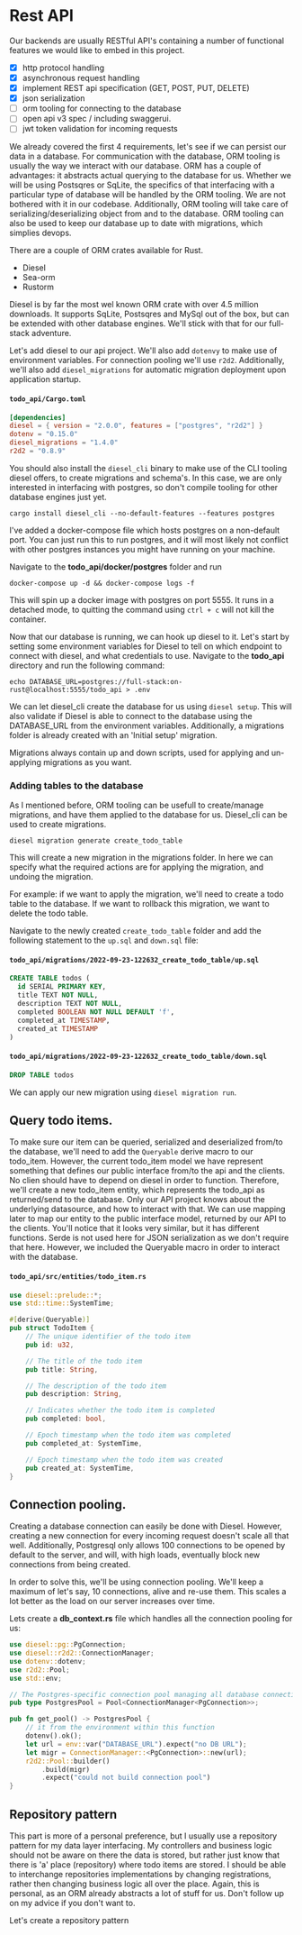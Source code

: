 # Rest API

Our backends are usually RESTful API's containing a number of functional features we would like to embed in this project.

* [x] http protocol handling
* [x] asynchronous request handling
* [x] implement REST api specification (GET, POST, PUT, DELETE)
* [x] json serialization
* [ ] orm tooling for connecting to the database
* [ ] open api v3 spec / including swaggerui.
* [ ] jwt token validation for incoming requests

We already covered the first 4 requirements, let's see if we can persist our data in a database.
For communication with the database, ORM tooling is usually the way we interact with our database.
ORM has a couple of advantages: it abstracts actual querying to the database for us. Whether we will be using Postsqres or SqLite, the specifics of that interfacing with a particular type of database will be handled by the ORM tooling. We are not bothered with it in our codebase. 
Additionally, ORM tooling will take care of serializing/deserializing object from and to the database. ORM tooling can also be used to keep our database up to date with migrations, which simplies devops. 

There are a couple of ORM crates available for Rust.
* Diesel
* Sea-orm
* Rustorm

Diesel is by far the most wel known ORM crate with over 4.5 million downloads. It supports SqLite, Postsqres and MySql out of the box, but can be extended with other database engines. We'll stick with that for our full-stack adventure.

Let's add diesel to our api project. We'll also add `dotenvy` to make use of environment variables. For connection pooling we'll use `r2d2`. Additionally, we'll also add `diesel_migrations` for automatic migration deployment upon application startup.

#### **`todo_api/Cargo.toml`**
```toml
[dependencies]
diesel = { version = "2.0.0", features = ["postgres", "r2d2"] }
dotenv = "0.15.0"
diesel_migrations = "1.4.0"
r2d2 = "0.8.9"
```

You should also install the `diesel_cli` binary to make use of the CLI tooling diesel offers, to create migrations and schema's.
In this case, we are only interested in interfacing with postgres, so don't compile tooling for other database engines just yet.


```shell
cargo install diesel_cli --no-default-features --features postgres
```

I've added a docker-compose file which hosts postgres on a non-default port. You can just run this to run postgres, and it will most likely not conflict with other postgres instances you might have running on your machine.

Navigate to the **todo_api/docker/postgres** folder and run 

```shell
docker-compose up -d && docker-compose logs -f
```
This will spin up a docker image with postgres on port 5555. It runs in a detached mode, to quitting the command using `ctrl + c` will not kill the container.

Now that our database is running, we can hook up diesel to it.
Let's start by setting some environment variables for Diesel to tell on which endpoint to connect with diesel, and what credentials to use.
Navigate to the **todo_api** directory and run the following command:

```shell
echo DATABASE_URL=postgres://full-stack:on-rust@localhost:5555/todo_api > .env
```

We can let diesel_cli create the database for us using `diesel setup`. This will also validate if Diesel is able to connect to the database using the DATABASE_URL from the environment variables.
Additionally, a migrations folder is already created with an 'Initial setup' migration.

Migrations always contain up and down scripts, used for applying and un-applying migrations as you want.

### Adding tables to the database
As I mentioned before, ORM tooling can be usefull to create/manage migrations, and have them applied to the database for us.
Diesel_cli can be used to create migrations.
```shell
diesel migration generate create_todo_table
```
This will create a new migration in the migrations folder.
In here we can specify what the required actions are for applying the migration, and undoing the migration.

For example: if we want to apply the migration, we'll need to create a todo table to the database.
If we want to rollback this migration, we want to delete the todo table.

Navigate to the newly created `create_todo_table` folder and add the following statement to the `up.sql` and `down.sql` file:

#### **`todo_api/migrations/2022-09-23-122632_create_todo_table/up.sql`**
```sql
CREATE TABLE todos (
  id SERIAL PRIMARY KEY,
  title TEXT NOT NULL,
  description TEXT NOT NULL,
  completed BOOLEAN NOT NULL DEFAULT 'f',
  completed_at TIMESTAMP,
  created_at TIMESTAMP
)
```

#### **`todo_api/migrations/2022-09-23-122632_create_todo_table/down.sql`**
```sql
DROP TABLE todos
```

We can apply our new migration using `diesel migration run`.

## Query todo items.
To make sure our item can be queried, serialized and deserialized from/to the database, we'll need to add the `Queryable` derive macro to our todo_item.
However, the current todo_item model we have represent something that defines our public interface from/to the api and the clients. No clien should have to depend on diesel in order to function.
Therefore, we'll create a new todo_item entity, which represents the todo_api as returned/send to the database. Only our API project knows about the underlying datasource, and how to interact with that. We can use mapping later to map our entity to the public interface model, returned by our API to the clients.
You'll notice that it looks very similar, but it has different functions. Serde is not used here for JSON serialization as we don't require that here. However, we included the Queryable macro in order to interact with the database.

#### **`todo_api/src/entities/todo_item.rs`**
```rust
use diesel::prelude::*;
use std::time::SystemTime;

#[derive(Queryable)]
pub struct TodoItem {
    // The unique identifier of the todo item
    pub id: u32,

    // The title of the todo item
    pub title: String,

    // The description of the todo item
    pub description: String,

    // Indicates whether the todo item is completed
    pub completed: bool,

    // Epoch timestamp when the todo item was completed
    pub completed_at: SystemTime,

    // Epoch timestamp when the todo item was created
    pub created_at: SystemTime,
}
```
## Connection pooling.
Creating a database connection can easily be done with Diesel. However, creating a new connection for every incoming request doesn't scale all that well. Additionally, Postgresql only allows 100 connections to be opened by default to the server, and will, with high loads, eventually block new connections from being created.

In order to solve this, we'll be using connection pooling. We'll keep a maximum of let's say, 10 connections, alive and re-use them. This scales a lot better as the load on our server increases over time.

Lets create a **db_context.rs** file which handles all the connection pooling for us:
```rust
use diesel::pg::PgConnection;
use diesel::r2d2::ConnectionManager;
use dotenv::dotenv;
use r2d2::Pool;
use std::env;

// The Postgres-specific connection pool managing all database connections.
pub type PostgresPool = Pool<ConnectionManager<PgConnection>>;

pub fn get_pool() -> PostgresPool {
    // it from the environment within this function
    dotenv().ok();
    let url = env::var("DATABASE_URL").expect("no DB URL");
    let migr = ConnectionManager::<PgConnection>::new(url);
    r2d2::Pool::builder()
        .build(migr)
        .expect("could not build connection pool")
}
```
## Repository pattern
This part is more of a personal preference, but I usually use a repository pattern for my data layer interfacing. My controllers and business logic should not be aware on there the data is stored, but rather just know that there is 'a' place (repository) where todo items are stored. I should be able to interchange repositories implementations by changing registrations, rather then changing business logic all over the place. Again, this is personal, as an ORM already abstracts a lot of stuff for us. Don't follow up on my advice if you don't want to.

Let's create a repository pattern 


